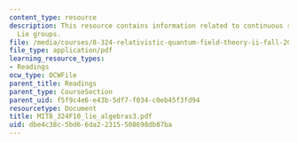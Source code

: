 ```yaml
---
content_type: resource
description: This resource contains information related to continuous symmetries and
  Lie groups.
file: /media/courses/8-324-relativistic-quantum-field-theory-ii-fall-2010/dbe4c38c5bd66da22315508698db87ba_MIT8_324F10_lie_algebras3.pdf
file_type: application/pdf
learning_resource_types:
- Readings
ocw_type: OCWFile
parent_title: Readings
parent_type: CourseSection
parent_uid: f5f9c4e6-e43b-5df7-f034-c0eb45f3fd94
resourcetype: Document
title: MIT8_324F10_lie_algebras3.pdf
uid: dbe4c38c-5bd6-6da2-2315-508698db87ba
---
```

